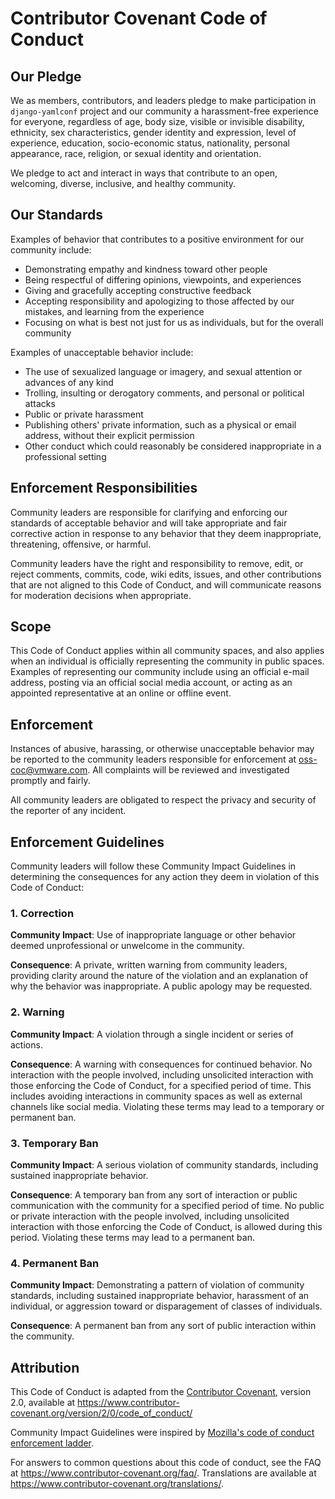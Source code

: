 # Contributor Covenant Code of Conduct

## Our Pledge

We as members, contributors, and leaders pledge to make participation
in `django-yamlconf` project and our community a harassment-free
experience for everyone, regardless of age, body size, visible or
invisible disability, ethnicity, sex characteristics, gender identity
and expression, level of experience, education, socio-economic status,
nationality, personal appearance, race, religion, or sexual identity
and orientation.

We pledge to act and interact in ways that contribute to an open,
welcoming, diverse, inclusive, and healthy community.

## Our Standards

Examples of behavior that contributes to a positive environment for our
community include:

* Demonstrating empathy and kindness toward other people
* Being respectful of differing opinions, viewpoints, and experiences
* Giving and gracefully accepting constructive feedback
* Accepting responsibility and apologizing to those affected by our mistakes,
  and learning from the experience
* Focusing on what is best not just for us as individuals, but for the
  overall community

Examples of unacceptable behavior include:

* The use of sexualized language or imagery, and sexual attention or
  advances of any kind
* Trolling, insulting or derogatory comments, and personal or political attacks
* Public or private harassment
* Publishing others' private information, such as a physical or email
  address, without their explicit permission
* Other conduct which could reasonably be considered inappropriate in a
  professional setting

## Enforcement Responsibilities

Community leaders are responsible for clarifying and enforcing
our standards of acceptable behavior and will take appropriate and
fair corrective action in response to any behavior that they deem
inappropriate, threatening, offensive, or harmful.

Community leaders have the right and responsibility to remove, edit,
or reject comments, commits, code, wiki edits, issues, and other
contributions that are not aligned to this Code of Conduct, and will
communicate reasons for moderation decisions when appropriate.

## Scope

This Code of Conduct applies within all community spaces, and also
applies when an individual is officially representing the community in
public spaces.  Examples of representing our community include using an
official e-mail address, posting via an official social media account,
or acting as an appointed representative at an online or offline event.

## Enforcement

Instances of abusive, harassing, or otherwise unacceptable behavior
may be reported to the community leaders responsible for enforcement at
oss-coc@vmware.com.  All complaints will be reviewed and investigated
promptly and fairly.

All community leaders are obligated to respect the privacy and security
of the reporter of any incident.

## Enforcement Guidelines

Community leaders will follow these Community Impact Guidelines in
determining the consequences for any action they deem in violation of
this Code of Conduct:

### 1. Correction

**Community Impact**: Use of inappropriate language or other behavior
deemed unprofessional or unwelcome in the community.

**Consequence**: A private, written warning from community leaders,
providing clarity around the nature of the violation and an explanation
of why the behavior was inappropriate. A public apology may be requested.

### 2. Warning

**Community Impact**: A violation through a single incident or series
of actions.

**Consequence**: A warning with consequences for continued behavior. No
interaction with the people involved, including unsolicited interaction
with those enforcing the Code of Conduct, for a specified period of
time. This includes avoiding interactions in community spaces as well
as external channels like social media. Violating these terms may lead
to a temporary or permanent ban.

### 3. Temporary Ban

**Community Impact**: A serious violation of community standards,
including sustained inappropriate behavior.

**Consequence**: A temporary ban from any sort of interaction or public
communication with the community for a specified period of time. No public
or private interaction with the people involved, including unsolicited
interaction with those enforcing the Code of Conduct, is allowed during
this period.  Violating these terms may lead to a permanent ban.

### 4. Permanent Ban

**Community Impact**: Demonstrating a pattern of violation of community
standards, including sustained inappropriate behavior,  harassment
of an individual, or aggression toward or disparagement of classes
of individuals.

**Consequence**: A permanent ban from any sort of public interaction
within the community.

## Attribution

This Code of Conduct is adapted from the [Contributor Covenant][homepage],
version 2.0, available at
<https://www.contributor-covenant.org/version/2/0/code_of_conduct/>

Community Impact Guidelines were inspired by [Mozilla's code of conduct
enforcement ladder](https://github.com/mozilla/inclusion).

[homepage]: https://www.contributor-covenant.org

For answers to common questions about this code of conduct, see the FAQ at
<https://www.contributor-covenant.org/faq/>. Translations are available at
<https://www.contributor-covenant.org/translations/>.
